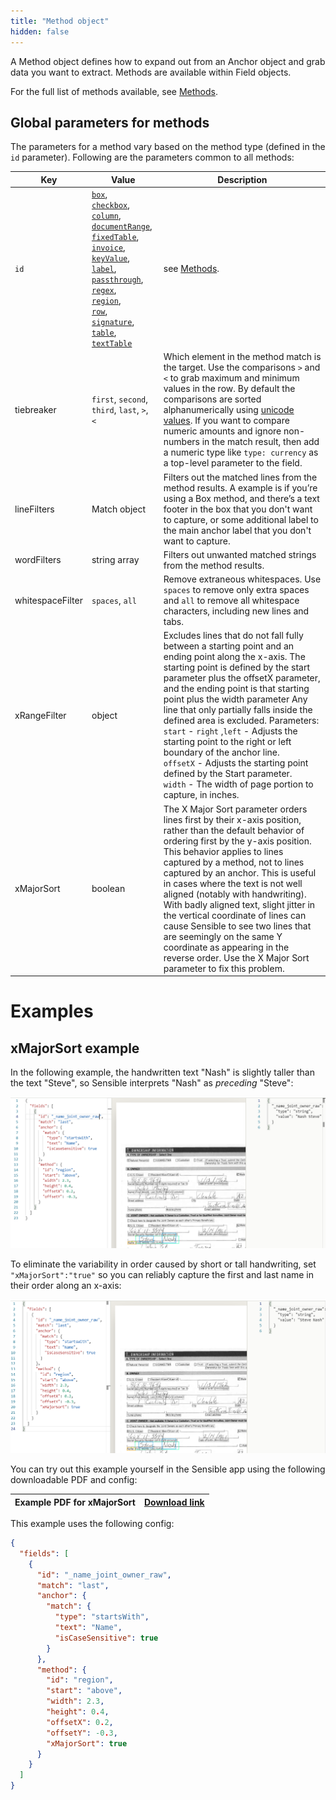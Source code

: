 ```yaml
---
title: "Method object"
hidden: false
---
```


A Method object defines how to expand out from an Anchor object and grab data you want to extract. Methods are available within Field objects.

For the full list of methods available, see [Methods](doc:methods). 

Global parameters for methods
-----

The parameters for a method vary based on the method type (defined in the `id` parameter). Following are the parameters common to all methods:

| Key              | Value                                                        | Description                                                  |
| ---------------- | ------------------------------------------------------------ | ------------------------------------------------------------ |
| `id`             | [`box`](doc:box),<br/>[`checkbox`](doc:checkbox),<br/>[`column`](doc:column),<br/>[`documentRange`](doc:document-range),<br/>[`fixedTable`](doc:fixed-table),<br/> [`invoice`](doc:invoice),<br/>[`keyValue`](doc:key-value),<br/>[`label`](doc:label),<br/>[`passthrough`](doc:passthrough),<br/>[`regex`](doc:regex),<br/>[`region`](doc:region),<br/>[`row`](doc:row),<br/>[`signature`](doc:signature),<br/>[`table`](doc:table),<br/>[`textTable`](doc:text-table) | see [Methods](doc:methods).                                  |
| tiebreaker       | `first`, `second`, `third`, `last`, `>`, `<`                 | Which element in the method match is the target. Use the comparisons `>` and `<` to grab maximum and minimum values in the row. By default the comparisons are sorted alphanumerically using [unicode values](https://developer.mozilla.org/en-US/docs/Web/JavaScript/Reference/Operators/Less_than).  If you want to compare numeric amounts and ignore non-numbers in the match result,  then add a numeric type like  `type: currency` as a top-level parameter to the field. |
| lineFilters      | Match object                                                 | Filters out the matched lines from the method results. A example is if you’re using a Box method, and there’s a text footer in the box that you don't want to capture, or some additional label to the main anchor label that you don't want to capture. |
| wordFilters      | string array                                                 | Filters out unwanted matched strings from the method results. |
| whitespaceFilter | `spaces`, `all`                                              | Remove extraneous whitespaces. Use `spaces` to remove only extra spaces and `all` to remove all whitespace characters, including new lines and tabs. |
| xRangeFilter     | object                                                       | Excludes lines that do not fall fully between a starting point and an ending point along the x-axis. The starting point is defined by the start parameter plus the offsetX parameter, and the ending point is that starting point plus the width parameter Any line that only partially falls inside the defined area is excluded. Parameters: <br/>`start` - `right` ,`left`  - Adjusts the starting point to the right or left boundary of the anchor line.<br/> `offsetX` - Adjusts the starting point defined by the Start parameter.  <br/> `width` - The width of page portion to capture, in inches. |
| xMajorSort       | boolean                                                      | The X Major Sort parameter orders lines first by their x-axis position, rather than the default behavior of ordering first by the y-axis position. This behavior applies to lines captured by a method, not to lines captured by an anchor. This is useful in cases where the text is not well aligned (notably with handwriting). With badly aligned text, slight jitter in the vertical coordinate of lines can cause Sensible to see two lines that are seemingly on the same Y coordinate as appearing in the reverse order. Use the X Major Sort parameter to fix this problem. |

Examples
====

xMajorSort example
----


In the following example, the handwritten text "Nash" is slightly taller than the text "Steve", so Sensible interprets "Nash" as *preceding* "Steve": 

![](https://raw.githubusercontent.com/sensible-hq/sensible-docs/main/readme-sync/assets/v0/images/xmajor_sort_example_1.png)

To eliminate the variability in order caused by short or tall handwriting,  set `"xMajorSort":"true"` so you can reliably capture the first and last name in their order along an x-axis:

![](https://raw.githubusercontent.com/sensible-hq/sensible-docs/main/readme-sync/assets/v0/images/xmajor_sort_example_2.png)

You can try out this example yourself in the Sensible app using the following downloadable PDF and config:

| Example PDF for xMajorSort | [Download link](https://raw.githubusercontent.com/sensible-hq/sensible-docs/main/readme-sync/assets/v0/pdfs/merge_lines_ocr_example.pdf) |
| -------------------------- | ------------------------------------------------------------ |

This example uses the following config:

```json
{
  "fields": [
    {
      "id": "_name_joint_owner_raw",
      "match": "last",
      "anchor": {
        "match": {
          "type": "startsWith",
          "text": "Name",
          "isCaseSensitive": true
        }
      },
      "method": {
        "id": "region",
        "start": "above",
        "width": 2.3,
        "height": 0.4,
        "offsetX": 0.2,
        "offsetY": -0.3,
        "xMajorSort": true
      }
    }
  ]
}
```





